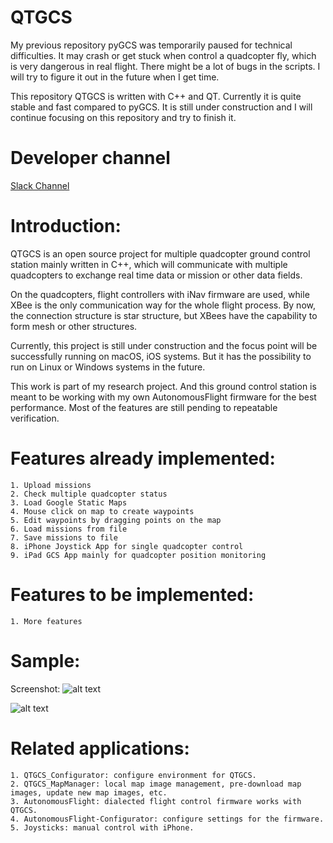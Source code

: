 # QTGCS

My previous repository pyGCS was temporarily paused for technical difficulties. It may crash or get stuck when control a quadcopter fly, which is very dangerous in real flight. There might be a lot of bugs in the scripts. I will try to figure it out in the future when I get time.

This repository QTGCS is written with C++ and QT. Currently it is quite stable and fast compared to pyGCS. It is still under construction and I will continue focusing on this repository and try to finish it.

# Developer channel
[Slack Channel](https://qtgcs.slack.com)

# Introduction:

QTGCS is an open source project for multiple quadcopter ground control station mainly written in C++, which will communicate with multiple quadcopters to exchange real time data or mission or other data fields.

On the quadcopters, flight controllers with iNav firmware are used, while XBee is the only communication way for the whole flight process. By now, the connection structure is star structure, but XBees have the capability to form mesh or other structures.

Currently, this project is still under construction and the focus point will be successfully running on macOS, iOS systems. But it has the possibility to run on Linux or Windows systems in the future.

This work is part of my research project. And this ground control station is meant to be working with my own AutonomousFlight firmware for the best performance. Most of the features are still pending to repeatable verification.

# Features already implemented:
    1. Upload missions
    2. Check multiple quadcopter status
    3. Load Google Static Maps
    4. Mouse click on map to create waypoints
    5. Edit waypoints by dragging points on the map
    6. Load missions from file
    7. Save missions to file
    8. iPhone Joystick App for single quadcopter control
    9. iPad GCS App mainly for quadcopter position monitoring

# Features to be implemented:
    1. More features

# Sample:
Screenshot:
![alt text](https://github.com/liutairan/QTGCS/blob/master/Pics/Snip20171011_13.png "Sample image")

![alt text](https://github.com/liutairan/QTGCS/blob/master/Pics/Snip20170426_3.png "Sample image")

# Related applications:
    1. QTGCS_Configurator: configure environment for QTGCS.
    2. QTGCS_MapManager: local map image management, pre-download map images, update new map images, etc.
    3. AutonomousFlight: dialected flight control firmware works with QTGCS.
    4. AutonomousFlight-Configurator: configure settings for the firmware.
    5. Joysticks: manual control with iPhone.
